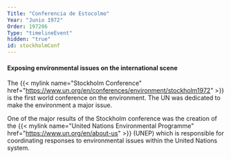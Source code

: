```yaml
---
Title: "Conferencia de Estocolmo"
Year: "Junio 1972"
Order: 197206
Type: "timelineEvent"
hidden: "true"
id: stockholmConf
---
```


#### Exposing environmental issues on the international scene

The {{< mylink name="Stockholm Conference" href="https://www.un.org/en/conferences/environment/stockholm1972"  >}} is the first world conference on the environment. The UN was dedicated to make the environment a major issue.

One of the major results of the Stockholm conference was the creation of the {{< mylink name="United Nations Environmental Programme" href="https://www.un.org/en/about-us"  >}} (UNEP) which is responsible for coordinating responses to environmental issues within the United Nations system.